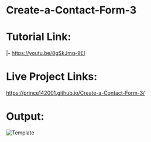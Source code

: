 # Create-a-Contact-Form-3

# Tutorial Link:
|- https://youtu.be/8gSkJmq-9EI

# Live Project Links:
https://prince142001.github.io/Create-a-Contact-Form-3/

# Output:
![Template](https://github.com/Prince142001/Create-a-Contact-Form-3/assets/83593184/6284af61-931b-48cb-b0fb-6f2404ad3753)
